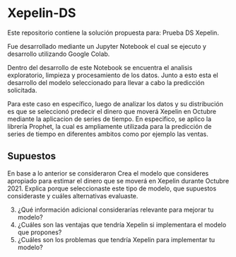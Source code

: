# Xepelin-DS

Este repositorio contiene la solución propuesta para: Prueba DS Xepelin.

Fue desarrollado mediante un Jupyter Notebook el cual se ejecuto y desarrollo utilizando Google Colab.

Dentro del desarrollo de este Notebook se encuentra el analisis exploratorio, limpieza y procesamiento de los datos. Junto a esto esta el desarrollo del modelo seleccionado para llevar a cabo la predicción solicitada.

Para este caso en específico, luego de analizar los datos y su distribución es que se seleccionó predecir el dinero que moverá Xepelin en Octubre mediante la aplicacion de series de tiempo. En especifico, se aplico la librería Prophet, la cual es ampliamente utilizada para la predicción de series de tiempo en diferentes ambitos como por ejemplo las ventas.

## Supuestos
En base a lo anterior se consideraron 
Crea el modelo que consideres apropiado para estimar el dinero que se moverá en
Xepelin durante Octubre 2021. Explica porque seleccionaste este tipo de modelo, que
supuestos consideraste y cuáles alternativas evaluaste.



3. ¿Qué información adicional considerarías relevante para mejorar tu modelo?
4. ¿Cuáles son las ventajas que tendría Xepelin si implementara el modelo que
propones?
5. ¿Cuáles son los problemas que tendría Xepelin para implementar tu modelo?
